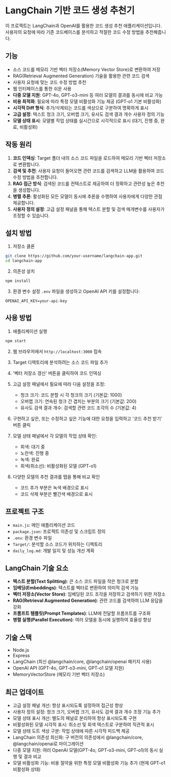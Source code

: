 # LangChain 기반 코드 생성 추천기

이 프로젝트는 LangChain과 OpenAI를 활용한 코드 생성 추천 애플리케이션입니다. 사용자의 요청에 따라 기존 코드베이스를 분석하고 적절한 코드 수정 방법을 추천해줍니다.

## 기능

- 소스 코드를 메모리 기반 벡터 저장소(Memory Vector Store)로 변환하여 저장
- RAG(Retrieval Augmented Generation) 기술을 활용한 관련 코드 검색
- 사용자 요청에 맞는 코드 수정 방법 추천
- 웹 인터페이스를 통한 쉬운 사용
- **다중 모델 지원**: GPT-4o, GPT-o3-mini 등 여러 모델의 결과를 동시에 비교 가능
- **비용 최적화**: 필요에 따라 특정 모델 비활성화 기능 제공 (GPT-o1 기본 비활성화)
- **시각적 Diff 형식**: 추가/삭제되는 코드를 색상으로 구분하여 명확하게 표시
- **고급 설정**: 텍스트 청크 크기, 오버랩 크기, 유사도 검색 결과 개수 사용자 정의 기능
- **모델 상태 표시**: 모델별 작업 상태를 실시간으로 시각적으로 표시 (대기, 진행 중, 완료, 비활성화)

## 작동 원리

1. **코드 인덱싱**: Target 폴더 내의 소스 코드 파일을 로드하여 메모리 기반 벡터 저장소로 변환합니다.
2. **검색 및 추천**: 사용자 요청이 들어오면 관련 코드를 검색하고 LLM을 활용하여 코드 수정 방법을 추천합니다.
3. **RAG 접근 방식**: 검색된 코드를 컨텍스트로 제공하여 더 정확하고 관련성 높은 추천을 생성합니다.
4. **병렬 추론**: 활성화된 모든 모델이 동시에 추론을 수행하여 사용자에게 다양한 관점 제공합니다.
5. **사용자 정의 설정**: 고급 설정 패널을 통해 텍스트 분할 및 검색 매개변수를 사용자가 조정할 수 있습니다.

## 설치 방법

1. 저장소 클론

```bash
git clone https://github.com/your-username/langchain-app.git
cd langchain-app
```

2. 의존성 설치

```bash
npm install
```

3. 환경 변수 설정
   `.env` 파일을 생성하고 OpenAI API 키를 설정합니다:

```
OPENAI_API_KEY=your-api-key
```

## 사용 방법

1. 애플리케이션 실행

```bash
npm start
```

2. 웹 브라우저에서 `http://localhost:3000` 접속

3. Target 디렉토리에 분석하려는 소스 코드 파일 추가

4. '벡터 저장소 갱신' 버튼을 클릭하여 코드 인덱싱

5. 고급 설정 패널에서 필요에 따라 다음 설정을 조정:

   - 청크 크기: 코드 분할 시 각 청크의 크기 (기본값: 1000)
   - 오버랩 크기: 연속된 청크 간 겹치는 부분의 크기 (기본값: 200)
   - 유사도 검색 결과 개수: 검색할 관련 코드 조각의 수 (기본값: 4)

6. 구현하고 싶은, 또는 수정하고 싶은 기능에 대한 요청을 입력하고 '코드 추천 받기' 버튼 클릭

7. 모델 상태 패널에서 각 모델의 작업 상태 확인:

   - 회색: 대기 중
   - 노란색: 진행 중
   - 녹색: 완료
   - 회색(취소선): 비활성화된 모델 (GPT-o1)

8. 다양한 모델의 추천 결과를 탭을 통해 비교 확인
   - 코드 추가 부분은 녹색 배경으로 표시
   - 코드 삭제 부분은 빨간색 배경으로 표시

## 프로젝트 구조

- `main.js`: 메인 애플리케이션 코드
- `package.json`: 프로젝트 의존성 및 스크립트 정의
- `.env`: 환경 변수 파일
- `Target/`: 분석할 소스 코드가 위치하는 디렉토리
- `daily_log.md`: 개발 일지 및 성능 개선 계획

## LangChain 기술 요소

- **텍스트 분할(Text Splitting)**: 큰 소스 코드 파일을 작은 청크로 분할
- **임베딩(Embeddings)**: 텍스트를 벡터로 변환하여 의미적 검색 가능
- **벡터 저장소(Vector Store)**: 임베딩된 코드 조각을 저장하고 검색하기 위한 저장소
- **RAG(Retrieval Augmented Generation)**: 관련 코드를 검색하여 LLM 응답을 강화
- **프롬프트 템플릿(Prompt Templates)**: LLM에 전달할 프롬프트를 구조화
- **병렬 실행(Parallel Execution)**: 여러 모델을 동시에 실행하여 효율성 향상

## 기술 스택

- Node.js
- Express
- LangChain (최신 @langchain/core, @langchain/openai 패키지 사용)
- OpenAI API (GPT-4o, GPT-o3-mini, GPT-o1 모델 지원)
- MemoryVectorStore (메모리 기반 벡터 저장소)

## 최근 업데이트

- 고급 설정 패널 개선: 항상 표시되도록 설정하여 접근성 향상
- 사용자 정의 설정: 청크 크기, 오버랩 크기, 유사도 검색 결과 개수 조정 기능 추가
- 모델 상태 표시 개선: 별도의 패널로 분리하여 항상 표시되도록 구현
- 비활성화된 모델 시각적 표시: 취소선 및 회색 텍스트로 구분하여 직관적 표시
- 모델 상태 도트 색상 구분: 작업 상태에 따른 시각적 피드백 제공
- LangChain 의존성 최신화: 구 버전의 의존성에서 @langchain/core, @langchain/openai로 마이그레이션
- 다중 모델 지원: 여러 OpenAI 모델(GPT-4o, GPT-o3-mini, GPT-o1)의 동시 실행 및 결과 비교
- 모델 비활성화 기능: 비용 절약을 위한 특정 모델 비활성화 기능 추가 (현재 GPT-o1 비활성화 상태)
